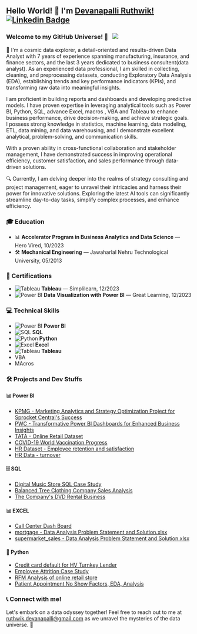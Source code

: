 ## Hello World! 👋 I'm [Devanapalli Ruthwik!](https://github.com/Ruthwik14) [![Linkedin Badge](https://img.shields.io/badge/-LinkedIn-0e76a8?style=flat-square&logo=Linkedin&logoColor=white)](https://www.linkedin.com/in/ruthwik-devanapalli/)

### Welcome to my GitHub Universe! 🌌 &nbsp; ![](https://visitor-badge.glitch.me/badge?page_id=Ruthwik14.Ruthwik14&style=flat-square&color=0088cc)

🚀 I'm a cosmic data explorer, a detail-oriented and results-driven Data Analyst with 7 years of experience spanning manufacturing, insurance, and finance sectors, and the last 3 years dedicated to business consultent(data analyst). As an experienced data professional, I am skilled in collecting, cleaning, and preprocessing datasets, conducting Exploratory Data Analysis (EDA), establishing trends and key performance indicators (KPIs), and transforming raw data into meaningful insights.

I am proficient in building reports and dashboards and developing predictive models. I have proven expertise in leveraging analytical tools such as Power BI, Python, SQL, advance Excel, macros , VBA and Tableau to enhance business performance, drive decision-making, and achieve strategic goals. I possess strong knowledge in statistics, machine learning, data modeling, ETL, data mining, and data warehousing, and I demonstrate excellent analytical, problem-solving, and communication skills.

With a proven ability in cross-functional collaboration and stakeholder management, I have demonstrated success in improving operational efficiency, customer satisfaction, and sales performance through data-driven solutions.

🔍 Currently, I am delving deeper into the realms of strategy consulting and project management, eager to unravel their intricacies and harness their power for innovative solutions. Exploring the latest AI tools can significantly streamline day-to-day tasks, simplify complex processes, and enhance efficiency.

### 🎓 Education

- 📊 **Accelerator Program in Business Analytics and Data Science** — Hero Vired, 10/2023
- 🛠️ **Mechanical Engineering** — Jawaharlal Nehru Technological University, 05/2013

### 📜 Certifications

- ![Tableau](https://img.shields.io/badge/-Tableau-00A0E0?style=flat-square&logo=Tableau&logoColor=white) **Tableau** — Simplilearn, 12/2023
- ![Power BI](https://img.shields.io/badge/-Power_BI-0078D7?style=flat-square&logo=PowerBI&logoColor=white) **Data Visualization with Power BI** — Great Learning, 12/2023

### 💻 Technical Skills

- ![Power BI](https://img.shields.io/badge/-Power_BI-0078D7?style=flat-square&logo=PowerBI&logoColor=white) **Power BI**
- ![SQL](https://img.shields.io/badge/-SQL-007DBB?style=flat-square&logo=PostgreSQL&logoColor=white) **SQL**
- ![Python](https://img.shields.io/badge/-Python-3670A0?style=flat-square&logo=Python&logoColor=white) **Python**
- ![Excel](https://img.shields.io/badge/-Excel-20B52A?style=flat-square&logo=microsoft&logoColor=white) **Excel**
- ![Tableau](https://img.shields.io/badge/-Tableau-00A0E0?style=flat-square&logo=Tableau&logoColor=white) **Tableau**
- VBA
- MAcros

### 🛠️ Projects and Dev Stuffs

#### 📊 Power BI

- [KPMG - Marketing Analytics and Strategy Optimization Project for Sprocket Central's Success](https://github.com/Ruthwik14/Power-BI/tree/main/KPMG%20%20-%20Unleashing%20Insights%20and%20Strategies%20for%20Sprocket%20Central's%20Success)
- [PWC - Transformative Power BI Dashboards for Enhanced Business Insights](https://github.com/Ruthwik14/Power-BI/tree/main/PWC%20-%20Transformative%20Power%20BI%20Dashboards%20for%20Enhanced%20Business%20Insights)
- [TATA - Online Retail Dataset](https://github.com/Ruthwik14/Power-BI/tree/main/TATA%20-%20Online%20Retail%20Dataset)
- [COVID-19 World Vaccination Progress](https://github.com/Ruthwik14/Power-BI/tree/main/covid%20vacination)
- [HR Dataset - Employee retention and satisfaction](https://github.com/Ruthwik14/Power-BI/tree/main/HR%20Dataset%20-%20Employee%20retention%20and%20satisfaction)
- [HR Data - turnover](https://github.com/Ruthwik14/Power-BI/tree/main/HR%20Data%20-%20turnover)

#### 🗄️ SQL

- [Digital Music Store SQL Case Study](https://github.com/Ruthwik14/SQL/tree/main/Digital%20Music%20Store%20SQL%20Case%20Study)
- [Balanced Tree Clothing Company Sales Analysis](https://github.com/Ruthwik14/SQL/tree/main/Balanced%20Tree%20Clothing%20Company%20Sales%20Analysis)
- [The Company's DVD Rental Business](https://github.com/Ruthwik14/SQL/tree/main/The%20Company's%20DVD%20Rental%20Business)

#### 📊 EXCEL

- [Call Center Dash Board](https://github.com/Ruthwik14/Excel/tree/main/Call%20Center%20Dash%20Board)
- [mortgage - Data Analysis Problem Statement and Solution.xlsx](https://github.com/Ruthwik14/Excel/tree/main/mortgage%20-%20Data%20Analysis%20Problem%20Statement%20and%20Solution)
- [supermarket_sales - Data Analysis Problem Statement and Solution.xlsx](https://github.com/Ruthwik14/Excel/tree/main/supermarket_sales%20-%20Data%20Analysis%20Problem%20Statement%20and%20Solution)

#### 🐍 Python

- [Credit card default for HV Turnkey Lender](https://github.com/Ruthwik14/Python/tree/main/Credit%20card%20default%20for%20HV%20Turnkey%20Lender)
- [Employee Attrition Case Study](https://github.com/Ruthwik14/Python/tree/main/Employee%20Attrition%20Case%20Study)
- [RFM Analysis of online retail store](https://github.com/Ruthwik14/Python/tree/main/RFM%20Analysis%20of%20online%20retail%20store)
- [Patient Appointment No Show Factors, EDA, Analysis](https://github.com/Ruthwik14/Python/tree/main/Patient%20Appointment%20No%20Show%20Factors%2C%20EDA%2C%20Analysis)

### 📞 Connect with me!

Let's embark on a data odyssey together! Feel free to reach out to me at ruthwik.devanapalli@gmail.com as we unravel the mysteries of the data universe. 🌟

